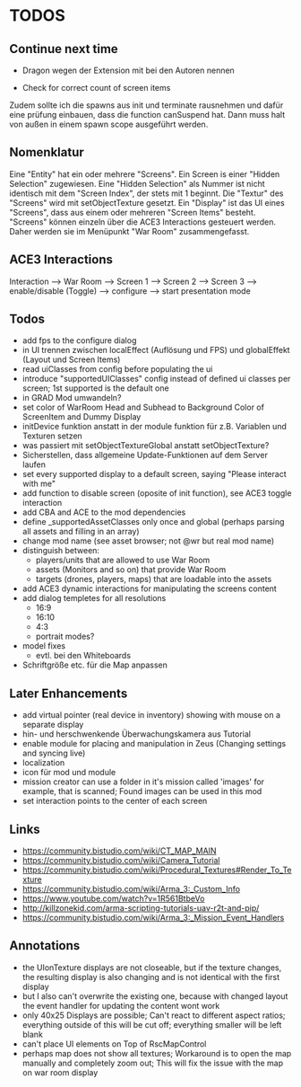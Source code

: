# TODOS

## Continue next time

- Dragon wegen der Extension mit bei den Autoren nennen

- Check for correct count of screen items

Zudem sollte ich die spawns aus init und terminate rausnehmen und dafür eine prüfung einbauen, dass die function canSuspend hat. Dann muss halt von außen
in einem spawn scope ausgeführt werden.

## Nomenklatur

Eine "Entity" hat ein oder mehrere "Screens". Ein Screen is einer "Hidden Selection" zugewiesen. Eine "Hidden Selection" als Nummer ist nicht identisch mit dem "Screen Index", der stets mit
1 beginnt. Die "Textur" des "Screens" wird mit setObjectTexture gesetzt. Ein "Display" ist das UI eines "Screens", dass aus einem oder mehreren "Screen Items" besteht. "Screens" können einzeln
über die ACE3 Interactions gesteuert werden. Daher werden sie im Menüpunkt "War Room" zusammengefasst.

## ACE3 Interactions

Interaction --> War Room --> Screen 1
                         --> Screen 2
                         --> Screen 3 --> enable/disable (Toggle)
                                      --> configure
                                      --> start presentation mode

## Todos

- add fps to the configure dialog
- in UI trennen zwischen localEffect (Auflösung und FPS) und globalEffekt (Layout und Screen Items)
- read uiClasses from config before populating the ui
- introduce "supportedUIClasses" config instead of defined ui classes per screen; 1st supported is the default one
- in GRAD Mod umwandeln?
- set color of WarRoom Head and Subhead to Background Color of ScreenItem and Dummy Display
- initDevice funktion anstatt in der module funktion für z.B. Variablen und Texturen setzen
- was passiert mit setObjectTextureGlobal anstatt setObjectTexture?
- Sicherstellen, dass allgemeine Update-Funktionen auf dem Server laufen
- set every supported display to a default screen, saying "Please interact with me"
- add function to disable screen (oposite of init function), see ACE3 toggle interaction
- add CBA and ACE to the mod dependencies
- define _supportedAssetClasses only once and global (perhaps parsing all assets and filling in an array)
- change mod name (see asset browser; not @wr but real mod name)
- distinguish between:
  - players/units that are allowed to use War Room
  - assets (Monitors and so on) that provide War Room
  - targets (drones, players, maps) that are loadable into the assets
- add ACE3 dynamic interactions for manipulating the screens content
- add dialog templetes for all resolutions
  - 16:9
  - 16:10
  - 4:3
  - portrait modes?
- model fixes
  - evtl. bei den Whiteboards
- Schriftgröße etc. für die Map anpassen

## Later Enhancements

- add virtual pointer (real device in inventory) showing with mouse on a separate display
- hin- und herschwenkende Überwachungskamera aus Tutorial
- enable module for placing and manipulation in Zeus (Changing settings and syncing live)
- localization
- icon für mod und module
- mission creator can use a folder in it's mission called 'images' for example, that is scanned; Found images can be used in this mod
- set interaction points to the center of each screen

## Links

- <https://community.bistudio.com/wiki/CT_MAP_MAIN>
- <https://community.bistudio.com/wiki/Camera_Tutorial>
- <https://community.bistudio.com/wiki/Procedural_Textures#Render_To_Texture>
- <https://community.bistudio.com/wiki/Arma_3:_Custom_Info>
- <https://www.youtube.com/watch?v=1R561BtbeVo>
- <http://killzonekid.com/arma-scripting-tutorials-uav-r2t-and-pip/>
- <https://community.bistudio.com/wiki/Arma_3:_Mission_Event_Handlers>

## Annotations

- the UIonTexture displays are not closeable, but if the texture changes, the resulting display is also changing and is not identical with the first display
- but I also can't overwrite the existing one, because with changed layout the event handler for updating the content wont work
- only 40x25 Displays are possible; Can't react to different aspect ratios; everything outside of this will be cut off; everything smaller will be left blank
- can't place UI elements on Top of RscMapControl
- perhaps map does not show all textures; Workaround is to open the map manually and completely zoom out; This will fix the issue with the map on war room display
